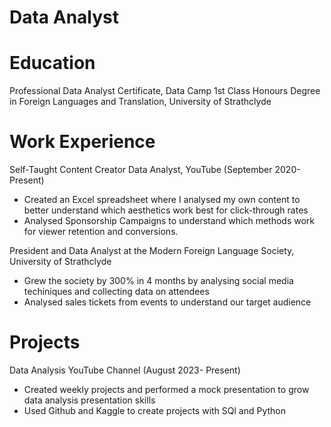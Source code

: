 # Data Analyst


# Education
Professional Data Analyst Certificate, Data Camp
1st Class Honours Degree in Foreign Languages and Translation, University of Strathclyde

# Work Experience
Self-Taught Content Creator Data Analyst, YouTube (September 2020-Present)
- Created an Excel spreadsheet where I analysed my own content to better understand which aesthetics work best for click-through rates
- Analysed Sponsorship Campaigns to understand which methods work for viewer retention and conversions.

President and Data Analyst at the Modern Foreign Language Society, University of Strathclyde
- Grew the society by 300% in 4 months by analysing social media techiniques and collecting data on attendees
- Analysed sales tickets from events to understand our target audience

# Projects
Data Analysis YouTube Channel (August 2023- Present)
- Created weekly projects and performed a mock presentation to grow data analysis presentation skills
- Used Github and Kaggle to create projects with SQl and Python
